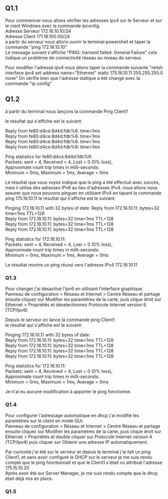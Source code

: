 ## Q1.1 
Pour commencer nous allons vérifier les adresses ipv4 sur le Serveur et sur le cient Windows avec la commande ipconfig.     
Adresse Serveur 172.16.10.10/24    
Adresse Client 171.16.100.50/24    
à partir du serveur nous allons ouvrir le terminal powershell et taper la commande "ping 172.16.10.10"    
Le message suivant s'affiche "PING: transmit failed. General Failure" cela indique un problème de connectivité réseau au niveau du serveur.    

Pour modifier l'adresse ipv4 nous allons taper la commande suivante "netsh interface ipv4 set address name="Ethernet" static 175.16.10.11  255.255.255.0 none"
On vérifie bien que l'adresse statique a été changé avec la commande "ip config"     

## Q1.2
à partir du terminal nous lançons la commande Ping Client1

le résultat qui s'affiche est le suivant:

Reply from fe80:d4ce:8d4d:fdb%6: time<1ms        
Reply from fe80:d4ce:8d4d:fdb%6: time<1ms      
Reply from fe80:d4ce:8d4d:fdb%6: time<1ms       
Reply from fe80:d4ce:8d4d:fdb%6: time<1ms 

Ping statistics for fe80:d4ce:8d4d:fdb%6:     
   Packets: sent = 4, Received = 4, Lost = 0 (0% loss),       
 Approximate rount trip times in milli-seconds:        
   Minimum = 0ms, Maximum = 1ms, Average = 0ms         

 Le résultat que vous voyez indique que le ping a été effectué avec succès, mais il utilise des adresses IPv6 au lieu d'adresses IPv4. 
 nous allons nous assurer que nous pouvons pinguer en utilisant IPv4 en tapant la commande ping 175.16.10.11
 le résultat qui s'affiche est le suivant:

 Pinging 172.16.10.11 with 32 bytes of date:
  Reply from 172.16.10.11: bytes=32 time<1ms TTL=128   
  Reply from 172.16.10.11: bytes=32 time<1ms TTL=128   
  Reply from 172.16.10.11: bytes=32 time<1ms TTL=128   
  Reply from 172.16.10.11: bytes=32 time<1ms TTL=128   

  Ping statistics for 172.16.10.11:   
     Packets: sent = 4, Received = 4, Lost = 0 (0% loss),   
  Approximate rount trip times in milli-seconds:   
     Minimum = 0ms, Maximum = 1ms, Average = 0ms   

Le résultat  montre un ping réussi vers l'adresse IPv4 172.16.10.11   

### Q1.3
Pour changer j'ai désactivé l'ipv6 en utilisant l'interface graphique.   
Panneau de configuration > Réseau et Internet > Centre Réseau et partage ensuite cliquez sur Modifier les paramètres de la carte, puis clique droit sur Ethernet > Propriétés et déselectionnez Protocole Internet version 6 (TCP/Ipv6)   

Depuis le serveur on lance la commande ping Client1   
le résultat qui s'affiche est le suivant:   

 Pinging 172.16.10.11 with 32 bytes of date:   
  Reply from 172.16.10.11: bytes=32 time<1ms TTL=128   
  Reply from 172.16.10.11: bytes=32 time<1ms TTL=128   
  Reply from 172.16.10.11: bytes=32 time<1ms TTL=128  
  Reply from 172.16.10.11: bytes=32 time<1ms TTL=128   

  Ping statistics for 172.16.10.11:   
     Packets: sent = 4, Received = 4, Lost = 0 (0% loss),   
  Approximate rount trip times in milli-seconds:   
     Minimum = 0ms, Maximum = 1ms, Average = 0ms   

Je n'ai eu aucune modification à apporter le ping fonctionne.   

### Q1.4
Pour configurer l'adressage automatique en dhcp j'ai modifié les paramètres sur le client en mode GUI.  
Panneau de configuration > Réseau et Internet > Centre Réseau et partage ensuite cliquez sur Modifier les paramètres de la carte, puis clique droit sur Ethernet > Propriétés et double cliquer sur Protocole Internet version 4 (TCP/Ipv4) puis cliquer sur Obtenir une adresse IP automatiquement.   

Par curiosité j'ai été sur le serveur et depuis le terminal j'ai fait un ping Client1, et sans avoir configuré le DHCP sur le serveur je me suis rendu compte que le ping fonctionnait et que le Client1 s'était vu attribué l'adresse 175.15.10.20    
Après avoir été sur Server Manager, je me suis rendu compte que le dhcp était déjà mis en place.   

### Q1.5

